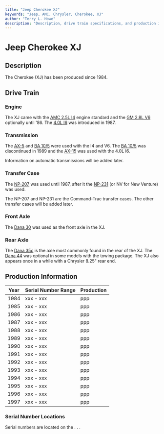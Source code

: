```yaml
---
title: "Jeep Cherokee XJ"
keywords: "Jeep, AMC, Chrysler, Cherokee, XJ"
author: "Terry L. Howe"
description: "Description, drive train specifications, and production information for the Jeep Cherokee XJ"
---
```

# Jeep Cherokee XJ

## Description

The Cherokee (XJ) has been produced since 1984. 

## Drive Train

### Engine

The XJ came with the [AMC 2.5L I4](/engine/factory/amc150.html) engine standard and the [GM 2.8L V6](/engine/factory/gm173.html) optionally until '86. The [4.0L I6](/engine/factory/amc242.html) was introduced in 1987. 

### Transmission

The [AX-5](/transmission/factory/ax5.html) and [BA 10/5](/transmission/factory/ba10.html) were used with the I4 and V6. The [BA 10/5](/transmission/factory/ba10.html) was discontinued in 1989 and the [AX-15](/transmission/factory/ax15.html) was used with the 4.0L I6. 

Information on automatic transmissions will be added later. 

### Transfer Case

The [NP-207](/xfer/factory/np207.html) was used until 1987, after it the [NP-231](/xfer/factory/np231.html) (or NV for New Venture) was used. 

The NP-207 and NP-231 are the Command-Trac transfer cases. The other transfer cases will be added later. 

### Front Axle

The [Dana 30](/axle/factory/d30.html) was used as the front axle in the XJ. 

### Rear Axle

The [Dana 35c](/axle/factory/d35c.html) is the axle most commonly found in the rear of the XJ. The [Dana 44](/axle/factory/d44.html) was optional in some models with the towing package. The XJ also appears once in a while with a Chrysler 8.25" rear end. 

## Production Information

| Year | Serial Number Range | Production |
|------|---------------------|------------|
| 1984 | xxx - xxx           | ppp        |
| 1985 | xxx - xxx           | ppp        |
| 1986 | xxx - xxx           | ppp        |
| 1987 | xxx - xxx           | ppp        |
| 1988 | xxx - xxx           | ppp        |
| 1989 | xxx - xxx           | ppp        |
| 1990 | xxx - xxx           | ppp        |
| 1991 | xxx - xxx           | ppp        |
| 1992 | xxx - xxx           | ppp        |
| 1993 | xxx - xxx           | ppp        |
| 1994 | xxx - xxx           | ppp        |
| 1995 | xxx - xxx           | ppp        |
| 1996 | xxx - xxx           | ppp        |
| 1997 | xxx - xxx           | ppp        |

### Serial Number Locations

Serial numbers are located on the . . .